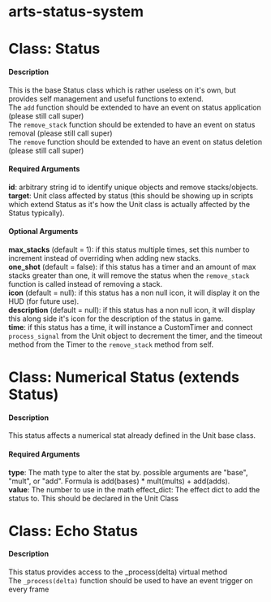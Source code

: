 # arts-status-system
   
   
Class: Status
======
#### Description
This is the base Status class which is rather useless on it's own, but provides self management and useful functions to extend.  
The `add` function should be extended to have an event on status application (please still call super)  
The `remove_stack` function should be extended to have an event on status removal (please still call super)  
The `remove` function should be extended to have an event on status deletion (please still call super)  

#### Required Arguments
**id**: arbitrary string id to identify unique objects and remove stacks/objects.  
**target**: Unit class affected by status (this should be showing up in scripts which extend Status as it's how the Unit class is actually affected by the Status typically).

#### Optional Arguments
**max_stacks** (default = 1): if this status multiple times, set this number to increment instead of overriding when adding new stacks.  
**one_shot** (default = false): if this status has a timer and an amount of max stacks greater than one, it will remove the status when the `remove_stack` function is called instead of removing a stack.  
**icon** (default = null): if this status has a non null icon, it will display it on the HUD (for future use).  
**description** (default = null): if this status has a non null icon, it will display this along side it's icon for the description of the status in game.  
**time**: if this status has a time, it will instance a CustomTimer and connect `process_signal` from the Unit object to decrement the timer, and the timeout method from the Timer to the `remove_stack` method from self.
   
   
Class: Numerical Status (extends Status)
======
#### Description
This status affects a numerical stat already defined in the Unit base class.

#### Required Arguments
**type**: The math type to alter the stat by. possible arguments are "base", "mult", or "add". Formula is add(bases) * mult(mults) + add(adds).  
**value**: The number to use in the math
effect_dict: The effect dict to add the status to. This should be declared in the Unit Class
   
   
Class: Echo Status
======
#### Description
This status provides access to the _process(delta) virtual method  
The `_process(delta)` function should be used to have an event trigger on every frame